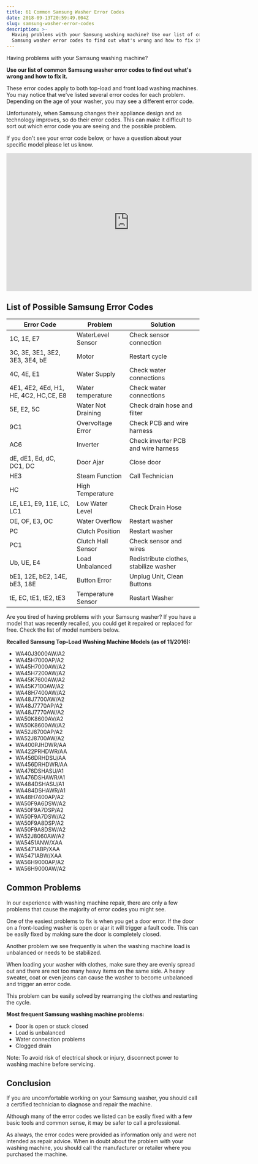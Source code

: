 ```yaml
---
title: 61 Common Samsung Washer Error Codes
date: 2018-09-13T20:59:49.004Z
slug: samsung-washer-error-codes
description: >-
  Having problems with your Samsung washing machine? Use our list of common
  Samsung washer error codes to find out what's wrong and how to fix it.
---
```

Having problems with your Samsung washing machine?



<strong>Use our list of common Samsung washer error codes to find out what's wrong and how to fix it.</strong>



These error codes apply to both top-load and front load washing machines. You may notice that we've listed several error codes for each problem. Depending on the age of your washer, you may see a different error code. 



Unfortunately, when Samsung changes their appliance design and as technology improves, so do their error codes. This can make it difficult to sort out which error code you are seeing and the possible problem.



If you don't see your error code below, or have a question about your specific model please let us know.



<iframe width="640" height="360" src="https://www.youtube.com/embed/If95hjkZHm0?rel=0&amp;showinfo=0" frameborder="0" allowfullscreen></iframe>



<h2>List of Possible Samsung Error Codes</h2>



<table>

<thead>

<tr><th>Error Code</th><th>Problem</th><th>Solution</th></tr>

</thead>

<tbody>

<tr><td>1C, 1E, E7</td><td>WaterLevel Sensor</td><td>Check sensor connection</td></tr>

<tr><td>3C, 3E, 3E1, 3E2, 3E3, 3E4, bE</td><td>Motor</td><td>Restart cycle</td></tr>

<tr><td>4C, 4E, E1</td><td>Water Supply</td><td>Check water connections</td></tr>

<tr><td>4E1, 4E2, 4Ed, H1, HE, 4C2, HC,CE, E8</td><td>Water temperature</td><td>Check water connections</td></tr>

<tr><td>5E, E2, 5C</td><td>Water Not Draining</td><td>Check drain hose and filter</td></tr>

<tr><td>9C1</td><td>Overvoltage Error</td><td>Check PCB and wire harness</td></tr>

<tr><td>AC6</td><td>Inverter</td><td>Check inverter PCB and wire harness</td></tr>

<tr><td>dE, dE1, Ed, dC, DC1, DC</td><td>Door Ajar</td><td>Close door</td></tr>

<tr><td>HE3</td><td>Steam Function</td><td>Call Technician</td></tr>

<tr><td>HC</td><td>High Temperature</td><td></td></tr>

<tr><td>LE, LE1, E9, 11E, LC, LC1</td><td>Low Water Level</td><td>Check Drain Hose</td></tr>

<tr><td>OE, OF, E3, OC</td><td>Water Overflow</td><td>Restart washer</td></tr>

<tr><td>PC</td><td>Clutch Position</td><td>Restart washer</td></tr>

<tr><td>PC1</td><td>Clutch Hall Sensor</td><td>Check sensor and wires</td></tr>

<tr><td>Ub, UE, E4</td><td>Load Unbalanced</td><td>Redistribute clothes, stabilize washer</td></tr>

<tr><td>bE1, 12E, bE2, 14E, bE3, 18E</td><td>Button Error</td><td>Unplug Unit, Clean Buttons</td></tr>

<tr><td>tE, EC, tE1, tE2, tE3</td><td>Temperature Sensor</td><td>Restart Washer</td></tr>

</tbody>

</table>



Are you tired of having problems with your Samsung washer? If you have a model that was recently recalled, you could get it repaired or replaced for free. Check the list of model numbers below.



<strong>Recalled Samsung Top-Load Washing Machine Models (as of 11/2016):</strong>



<ul>

<li>WA40J3000AW/A2</li>

<li>WA45H7000AP/A2</li>

<li>WA45H7000AW/A2</li>

<li>WA45H7200AW/A2</li>

<li>WA45K7600AW/A2</li>

<li>WA45K7100AW/A2</li>

<li>WA48H7400AW/A2</li>

<li>WA48J7700AW/A2</li>

<li>WA48J7770AP/A2</li>

<li>WA48J7770AW/A2</li>

<li>WA50K8600AV/A2</li>

<li>WA50K8600AW/A2</li>

<li>WA52J8700AP/A2</li>

<li>WA52J8700AW/A2</li>

<li>WA400PJHDWR/AA</li>

<li>WA422PRHDWR/AA</li>

<li>WA456DRHDSU/AA</li>

<li>WA456DRHDWR/AA</li>

<li>WA476DSHASU/A1</li>

<li>WA476DSHAWR/A1</li>

<li>WA484DSHASU/A1</li>

<li>WA484DSHAWR/A1</li>

<li>WA48H7400AP/A2</li>

<li>WA50F9A6DSW/A2</li>

<li>WA50F9A7DSP/A2</li>

<li>WA50F9A7DSW/A2</li>

<li>WA50F9A8DSP/A2</li>

<li>WA50F9A8DSW/A2</li>

<li>WA52J8060AW/A2</li>

<li>WA5451ANW/XAA</li>

<li>WA5471ABP/XAA</li>

<li>WA5471ABW/XAA</li>

<li>WA56H9000AP/A2</li>

<li>WA56H9000AW/A2</li>

</ul>



<h2>Common Problems</h2>



In our experience with washing machine repair, there are only a few problems that cause the majority of error codes you might see. 



One of the easiest problems to fix is when you get a door error. If the door on a front-loading washer is open or ajar it will trigger a fault code. This can be easily fixed by making sure the door is completely closed.



Another problem we see frequently is when the washing machine load is unbalanced or needs to be stabilized. 



When loading your washer with clothes, make sure they are evenly spread out and there are not too many heavy items on the same side. A heavy sweater, coat or even jeans can cause the washer to become unbalanced and trigger an error code. 



This problem can be easily solved by rearranging the clothes and restarting the cycle.



<strong>Most frequent Samsung washing machine problems:</strong>



<ul>

<li>Door is open or stuck closed</li>

<li>Load is unbalanced</li>

<li>Water connection problems</li>

<li>Clogged drain</li>

</ul>



Note: To avoid risk of electrical shock or injury, disconnect power to washing machine before servicing.



<h2>Conclusion</h2>



If you are uncomfortable working on your Samsung washer, you should call a certified technician to diagnose and repair the machine. 



Although many of the error codes we listed can be easily fixed with a few basic tools and common sense, it may be safer to call a professional.



As always, the error codes were provided as information only and were not intended as repair advice. When in doubt about the problem with your washing machine, you should call the manufacturer or retailer where you purchased the machine.
